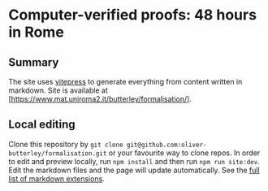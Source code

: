 # Computer-verified proofs: 48 hours in Rome

## Summary

The site uses [vitepress](https://vitepress.dev) to generate everything from content written in markdown. 
Site is available at [https://www.mat.uniroma2.it/butterley/formalisation/].

## Local editing

Clone this repository by `git clone git@github.com:oliver-butterley/formalisation.git` or your favourite way to clone repos. 
In order to edit and preview locally, run `npm install` and then run `npm run site:dev`. 
Edit the markdown files and the page will update automatically. 
See the [full list of markdown extensions](https://vitepress.dev/guide/markdown).
